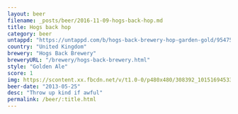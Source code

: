 ```yaml
---
layout: beer
filename: _posts/beer/2016-11-09-hogs-back-hop.md
title: Hogs back hop
category: beer
untappd: "https://untappd.com/b/hogs-back-brewery-hop-garden-gold/95475"
country: "United Kingdom"
brewery: "Hogs Back Brewery"
breweryURL: "/brewery/hogs-back-brewery.html"
style: "Golden Ale"
score: 1
img: https://scontent.xx.fbcdn.net/v/t1.0-0/p480x480/308392_10151694533218745_306927282_n.jpg?_nc_cat=106&_nc_ht=scontent.xx&oh=214950fab134d63d43e5e27b0ce9c9c2&oe=5CCE8CC8
beer-date: "2013-05-25"
desc: "Throw up kind if awful"
permalink: /beer/:title.html
---
```

